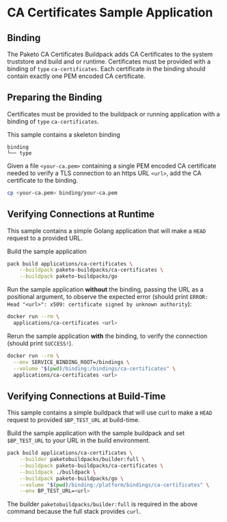 # CA Certificates Sample Application

## Binding

The Paketo CA Certificates Buildpack adds CA Certificates to the system truststore and build and or runtime. Certificates must be provided with a binding of `type` `ca-certificates`. Each certificate in the binding should contain exactly one PEM encoded CA certificate.

## Preparing the Binding
Certificates must be provided to the buildpack or running application with a binding of `type` `ca-certificates`.

This sample contains a skeleton binding
```plain
binding
└── type
```

Given a file `<your-ca.pem>` containing a single PEM encoded CA certificate needed to verify a TLS connection to an https URL `<url>`, add the CA certificate to the binding.
```bash
cp <your-ca.pem> binding/your-ca.pem
```

## Verifying Connections at Runtime
This sample contains a simple Golang application that will make a `HEAD` request to a provided URL.

Build the sample application
```bash
pack build applications/ca-certificates \
    --buildpack paketo-buildpacks/ca-certificates \
    --buildpack paketo-buildpacks/go
```
Run the sample application **without** the binding, passing the URL as a positional argument, to observe the expected error (should print `ERROR: Head "<url>": x509: certificate signed by unknown authority`):
```bash
docker run --rm \
  applications/ca-certificates <url>
```

Rerun the sample application **with** the binding, to verify the connection (should print `SUCCESS!`).

```bash
docker run --rm \
  --env SERVICE_BINDING_ROOT=/bindings \
  --volume "$(pwd)/binding:/bindings/ca-certificates" \
  applications/ca-certificates <url>
```


## Verifying Connections at Build-Time
This sample contains a simple buildpack that will use curl to make a `HEAD` request to provided `$BP_TEST_URL` at build-time.

Build the sample application with the sample buildpack and set `$BP_TEST_URL` to your URL in the build environment.
```bash
pack build applications/ca-certificates \
    --builder paketobuildpacks/builder:full \
    --buildpack paketo-buildpacks/ca-certificates \
    --buildpack ./buildpack \
    --buildpack paketo-buildpacks/go \
    --volume "$(pwd)/binding:/platform/bindings/ca-certificates" \
    --env BP_TEST_URL=<url>
```

The builder `paketobuildpacks/builder:full` is required in the above command because the full stack provides `curl`.

